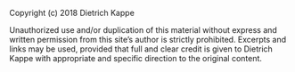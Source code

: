 Copyright (c) 2018 Dietrich Kappe

Unauthorized use and/or duplication of this material without express and written permission from this site’s author is strictly prohibited. Excerpts and links may be used, provided that full and clear credit is given to Dietrich Kappe with appropriate and specific direction to the original content.
